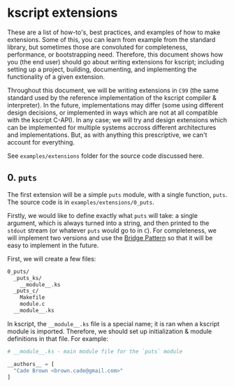 # kscript extensions

These are a list of how-to's, best practices, and examples of how to make extensions. Some of this, you can learn from example from the standard library, but sometimes those are convoluted for completeness, performance, or bootstrapping need. Therefore, this document shows how you (the end user) should go about writing extensions for kscript; including setting up a project, building, documenting, and implementing the functionality of a given extension.

Throughout this document, we will be writing extensions in `C99` (the same standard used by the reference implementation of the kscript compiler & interpreter). In the future, implementations may differ (some using different design decisions, or implemented in ways which are not at all compatible with the kscript C-API). In any case; we will try and design extensions which can be implemented for multiple systems accross different architectures and implementations. But, as with anything this prescriptive, we can't account for everything.

See `examples/extensions` folder for the source code discussed here.


## 0. `puts`

The first extension will be a simple `puts` module, with a single function, `puts`. The source code is in `examples/extensions/0_puts`.

Firstly, we would like to define exactly what `puts` will take: a single argument, which is always turned into a string, and then printed to the `stdout` stream (or whatever `puts` would go to in `C`). For completeness, we will implement two versions and use the [Bridge Pattern](https://en.wikipedia.org/wiki/Bridge_pattern) so that it will be easy to implement in the future. 

First, we will create a few files:

```bash
0_puts/
  _puts_ks/
    __module__.ks
  _puts_c/
    Makefile
    module.c  
  __module__.ks
```


In kscript, the `__module__.ks` file is a special name; it is ran when a kscript module is imported. Therefore, we should set up initialization & module definitions in that file. For example:

```python
# __module__.ks - main module file for the `puts` module

__authors__ = [
  "Cade Brown <brown.cade@gmail.com>"
]




```




